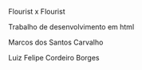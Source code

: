 Flourist x Flourist

Trabalho de desenvolvimento em html

Marcos dos Santos Carvalho

Luiz Felipe Cordeiro Borges